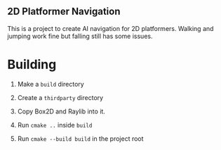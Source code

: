 2D Platformer Navigation
----------

This is a project to create AI navigation for 2D platformers. Walking and jumping work fine but falling still has some issues.

Building
==========

1. Make a `build` directory

2. Create a `thirdparty` directory

3. Copy Box2D and Raylib into it.

4. Run `cmake ..` inside `build`

5. Run `cmake --build build` in the project root
